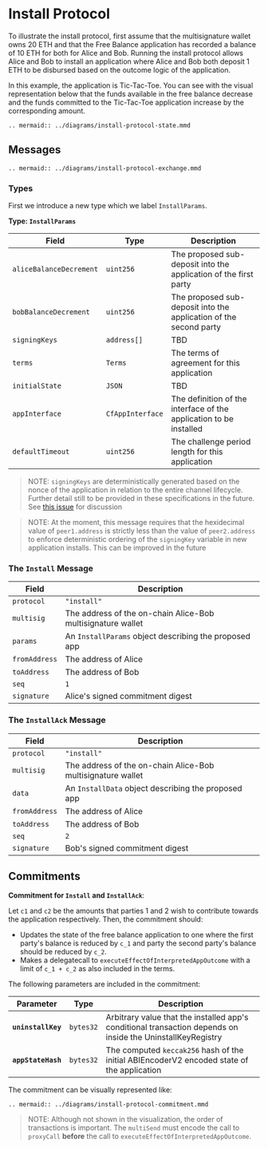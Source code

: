 # Install Protocol

To illustrate the install protocol, first assume that the multisignature wallet owns 20 ETH and that the Free Balance application has recorded a balance of 10 ETH for both for Alice and Bob. Running the install protocol allows Alice and Bob to install an application where Alice and Bob both deposit 1 ETH to be disbursed based on the outcome logic of the application.

In this example, the application is Tic-Tac-Toe. You can see with the visual representation below that the funds available in the free balance decrease and the funds committed to the Tic-Tac-Toe application increase by the corresponding amount.

```eval_rst
.. mermaid:: ../diagrams/install-protocol-state.mmd
```

## Messages

```eval_rst
.. mermaid:: ../diagrams/install-protocol-exchange.mmd
```

### Types

First we introduce a new type which we label `InstallParams`.

**Type: `InstallParams`**

|          Field          |       Type       |                            Description                             |
| ----------------------- | ---------------- | ------------------------------------------------------------------ |
| `aliceBalanceDecrement` | `uint256`        | The proposed sub-deposit into the application of the first party   |
| `bobBalanceDecrement`   | `uint256`        | The proposed sub-deposit into the application of the second party  |
| `signingKeys`           | `address[]`      | TBD                                                                |
| `terms`                 | `Terms`          | The terms of agreement for this application                        |
| `initialState`          | `JSON`        | TBD                                                                |
| `appInterface`          | `CfAppInterface` | The definition of the interface of the application to be installed |
| `defaultTimeout`        | `uint256`        | The challenge period length for this application                   |

> NOTE: `signingKeys` are deterministically generated based on the nonce of the application in relation to the entire channel lifecycle. Further detail still to be provided in these specifications in the future. See [this issue](https://github.com/counterfactual/specs/issues/15) for discussion

> NOTE: At the moment, this message requires that the hexidecimal value of `peer1.address` is strictly less than the value of `peer2.address` to enforce deterministic ordering of the `signingKey` variable in new application installs. This can be improved in the future

### The **`Install`** Message

|     Field     |                         Description                         |
| ------------- | ----------------------------------------------------------- |
| `protocol`    | `"install"`                                                 |
| `multisig`    | The address of the on-chain Alice-Bob multisignature wallet |
| `params`      | An `InstallParams` object describing the proposed app       |
| `fromAddress` | The address of Alice                                        |
| `toAddress`   | The address of Bob                                          |
| `seq`         | `1`                                                         |
| `signature`   | Alice's signed commitment digest                            |

### The **`InstallAck`** Message

|     Field     |                         Description                         |
| ------------- | ----------------------------------------------------------- |
| `protocol`    | `"install"`                                                 |
| `multisig`    | The address of the on-chain Alice-Bob multisignature wallet |
| `data`        | An `InstallData` object describing the proposed app         |
| `fromAddress` | The address of Alice                                        |
| `toAddress`   | The address of Bob                                          |
| `seq`         | `2`                                                         |
| `signature`   | Bob's signed commitment digest                              |

## Commitments

**Commitment for `Install` and `InstallAck`**:

Let `c1` and `c2` be the amounts that parties 1 and 2 wish to contribute towards the application respectively. Then, the commitment should:

- Updates the state of the free balance application to one where the first party's balance is reduced by `c_1` and party the second party's balance should be reduced by `c_2`.
- Makes a delegatecall to `executeEffectOfInterpretedAppOutcome` with a limit of `c_1 + c_2` as also included in the terms.

The following parameters are included in the commitment:

|     Parameter      |   Type    |                                              Description                                              |
| ------------------ | --------- | ----------------------------------------------------------------------------------------------------- |
| **`uninstallKey`** | `bytes32` | Arbitrary value that the installed app's conditional transaction depends on inside the UninstallKeyRegistry |
| **`appStateHash`** | `bytes32` | The computed `keccak256` hash of the initial ABIEncoderV2 encoded state of the application            |

The commitment can be visually represented like:

```eval_rst
.. mermaid:: ../diagrams/install-protocol-commitment.mmd
```


> NOTE: Although not shown in the visualization, the order of transactions is important. The `multiSend` must encode the call to `proxyCall` **before** the call to `executeEffectOfInterpretedAppOutcome`.
